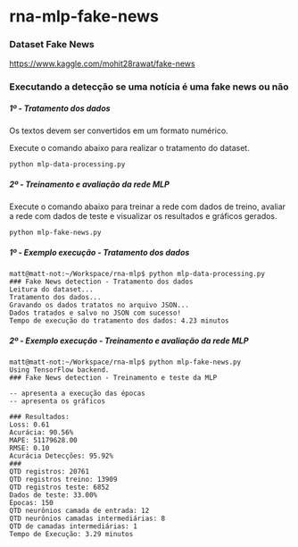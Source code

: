 # rna-mlp-fake-news

### Dataset Fake News

https://www.kaggle.com/mohit28rawat/fake-news

### Executando a detecção se uma notícia é uma fake news ou não

##### 1º - Tratamento dos dados

Os textos devem ser convertidos em um formato numérico.

Execute o comando abaixo para realizar o tratamento do dataset.

```
python mlp-data-processing.py
```

##### 2º - Treinamento e avaliação da rede MLP

Execute o comando abaixo para treinar a rede com dados de treino, avaliar a rede com dados de teste e visualizar os resultados e gráficos gerados.

```
python mlp-fake-news.py
```

##### 1º - Exemplo execução - Tratamento dos dados

```
matt@matt-not:~/Workspace/rna-mlp$ python mlp-data-processing.py 
### Fake News detection - Tratamento dos dados
Leitura do dataset... 
Tratamento dos dados... 
Gravando os dados tratatos no arquivo JSON... 
Dados tratados e salvo no JSON com sucesso! 
Tempo de execução do tratamento dos dados: 4.23 minutos
```

##### 2º - Exemplo execução - Treinamento e avaliação da rede MLP

```
matt@matt-not:~/Workspace/rna-mlp$ python mlp-fake-news.py 
Using TensorFlow backend.
### Fake News detection - Treinamento e teste da MLP

-- apresenta a execução das épocas
-- apresenta os gráficos

### Resultados: 
Loss: 0.61
Acurácia: 90.56%
MAPE: 51179628.00
RMSE: 0.10
Acurácia Detecções: 95.92%
###
QTD registros: 20761 
QTD registros treino: 13909 
QTD registros teste: 6852 
Dados de teste: 33.00%
Épocas: 150
QTD neurônios camada de entrada: 12
QTD neurônios camadas intermediárias: 8
QTD de camadas intermediárias: 1
Tempo de Execução: 3.29 minutos
```
